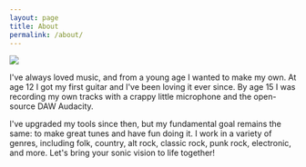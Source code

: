 ```yaml
---
layout: page
title: About
permalink: /about/
---
```


<link rel="stylesheet" href="{{ '/assets/css/about.css' | relative_url }}" />
<img class="hero-image" src="{{ '/assets/img/paul_guitar.jpg' | relative_url}}" />

I've always loved music, and from a young age I wanted to make my own. At age 12 I got my first guitar and I've been loving
it ever since. By age 15 I was recording my own tracks with a crappy little microphone and the open-source DAW Audacity.

I've upgraded my tools since then, but my fundamental goal remains the same: to make great tunes and have fun doing it.
I work in a variety of genres, including folk, country, alt rock, classic rock, punk rock, electronic, and more. Let's bring your 
sonic vision to life together!
